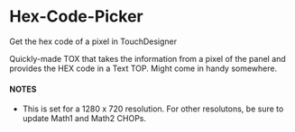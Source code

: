 # Hex-Code-Picker
Get the hex code of a pixel in TouchDesigner

Quickly-made TOX that takes the information from a pixel of the panel and provides the HEX code in a Text TOP. Might come in handy somewhere.

#### NOTES
* This is set for a 1280 x 720 resolution. For other resolutons, be sure to update Math1 and Math2 CHOPs.
